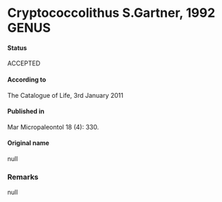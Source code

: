 Cryptococcolithus S.Gartner, 1992 GENUS
=======

#### Status
ACCEPTED

#### According to
The Catalogue of Life, 3rd January 2011

#### Published in
Mar Micropaleontol 18 (4): 330.

#### Original name
null

### Remarks
null